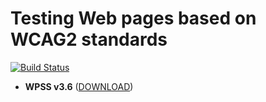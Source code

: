 # Testing Web pages based on WCAG2 standards

[![Build Status](https://secure.travis-ci.org/wet-boew/wet-boew.png?branch=master)](http://travis-ci.org/wet-boew/wet-boew)

* **WPSS v3.6** ([DOWNLOAD](https://github.com/langloisga/TestingWCAG2))
